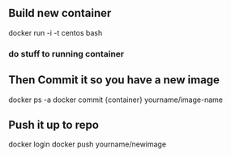 ## Build new container
docker run -i -t centos bash
### do stuff to running container

## Then Commit it so you have a new image
docker ps -a
docker commit {container} yourname/image-name

## Push it up to repo
docker login
docker push yourname/newimage
